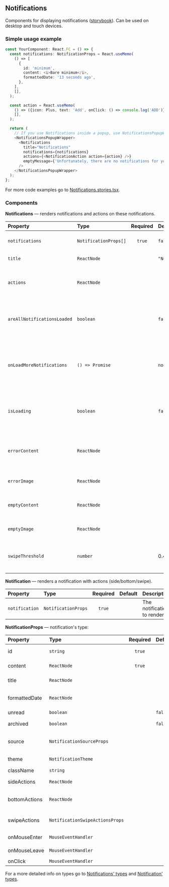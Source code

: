 ## Notifications

Components for displaying notifications ([storybook](https://preview.gravity-ui.com/components/?path=/story/components-notifications--default)).
Can be used on desktop and touch devices.

### Simple usage example

```typescript
const YourComponent: React.FC = () => {
  const notifications: NotificationProps = React.useMemo(
    () => [
      {
        id: 'minimum',
        content: <i>Bare minimum</i>,
        formattedDate: '13 seconds ago',
      },
    ],
    [],
  );

  const action = React.useMemo(
    () => ({icon: Plus, text: 'Add', onClick: () => console.log('ADD')}),
    [],
  );

  return (
    // If you use Notifications inside a popup, use NotificationsPopupWrapper
    <NotificationsPopupWrapper>
      <Notifications
        title="Notifications"
        notifications={notifications}
        actions={<NotificationAction action={action} />}
        emptyMessage={'Unfortunately, there are no notifications for you, pal'}
      />
    </NotificationsPopupWrapper>
  );
};
```

For more code examples go to [Notifications.stories.tsx](https://github.com/gravity-ui/components/blob/main/src/components/Notifications/__stories__/Notifications.stories.tsx).

### Components

**Notifications** — renders notifications and actions on these notifications.

| Property                    | Type                  | Required | Default           | Description                                                                               |
| :-------------------------- | :-------------------- | :------: | :---------------- | :---------------------------------------------------------------------------------------- |
| `notifications`             | `NotificationProps[]` |  `true`  | `false`           | Touch device (mobile) mode                                                                |
| `title`                     | `ReactNode`           |          | `"Notifications"` | Notifications' title                                                                      |
| `actions`                   | `ReactNode`           |          |                   | Notifications' actions (e.g. create new, mark all as read)                                |
| `areAllNotificationsLoaded` | `boolean`             |          | `false`           | When `true` renders a Loader instead of the notifications                                 |
| `onLoadMoreNotifications`   | `() => Promise`       |          | `noop`            | Callback is called when the user scrolls to the end (so you can fetch more notifications) |
| `isLoading`                 | `boolean`             |          | `false`           | When `true` renders a Loader instead of the notifications                                 |
| `errorContent`              | `ReactNode`           |          |                   | Used for the Error state (the message under the «Error»)                                  |
| `errorImage`                | `ReactNode`           |          |                   | Custom image for the Error state                                                          |
| `emptyContent`              | `ReactNode`           |          |                   | Same as `errorContent`, but for the Empty state                                           |
| `emptyImage`                | `ReactNode`           |          |                   | Custom image for the Empty state                                                          |
| `swipeThreshold`            | `number`              |          | 0.4               | A value from 0 to 1 — the more the harder it is to swipe                                  |

**Notification** — renders a notification with actions (side/bottom/swipe).

| Property       | Type                | Required | Default | Description                |
| :------------- | :------------------ | :------: | :------ | :------------------------- |
| `notification` | `NotificationProps` |  `true`  |         | The notification to render |

**NotificationProps** — notification's type:

| Property      | Type                            | Required | Default | Description                                                      |
| :------------ | :------------------------------ | :------: | :------ | :--------------------------------------------------------------- |
| id            | `string`                        |  `true`  |         | Unique identifier (used in `key` for example)                    |
| content       | `ReactNode`                     |  `true`  |         | Notification's content (what it's about)                         |
| title         | `ReactNode`                     |          |         | Notification's title (bold)                                      |
| formattedDate | `ReactNode`                     |          |         | Notification's creation date (already formatted)                 |
| unread        | `boolean`                       |          | `false` | Is notification unread                                           |
| archived      | `boolean`                       |          | `false` | Is notification archived (invisible to the user)                 |
| source        | `NotificationSourceProps`       |          |         | Notification's source (e.g. Cloud/Tracker/Console)               |
| theme         | `NotificationTheme`             |          |         | Notification's theme (e.g. warning/danger)                       |
| className     | `string`                        |          |         | Notification's `className`                                       |
| sideActions   | `ReactNode`                     |          |         | Notification's actions on the right side                         |
| bottomActions | `ReactNode`                     |          |         | Notification's bottom actions (as buttons by default)            |
| swipeActions  | `NotificationSwipeActionsProps` |          |         | Notification's action on left/right swipe (mobile mode required) |
| onMouseEnter  | `MouseEventHandler`             |          |         | Callback for `onMouseEnter`                                      |
| onMouseLeave  | `MouseEventHandler`             |          |         | Callback for `onMouseLeave`                                      |
| onClick       | `MouseEventHandler`             |          |         | Callback for `onClick`                                           |

For a more detailed info on types go to [Notifications' types](https://github.com/gravity-ui/components/blob/main/src/components/Notifications/definitions.ts) and [Notification' types](https://github.com/gravity-ui/components/blob/main/src/components/Notification/definitions.ts).
